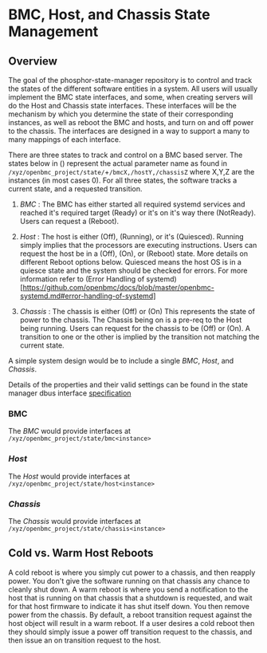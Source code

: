 # BMC, Host, and Chassis State Management

## Overview

The goal of the phosphor-state-manager repository is to control and track the
states of the different software entities in a system.  All users will usually
implement the BMC state interfaces, and some, when creating servers will do the
Host and Chassis state interfaces.  These interfaces will be the mechanism by
which you determine the state of their corresponding instances, as well as
reboot the BMC and hosts, and turn on and off power to the chassis.  The
interfaces are designed in a way to support a many to many mappings of each
interface.

There are three states to track and control on a BMC based server.  The states
below in () represent the actual parameter name as found in
`/xyz/openbmc_project/state/`+`/bmcX,/hostY,/chassisZ` where X,Y,Z are the
instances (in most cases 0).  For all three states, the software tracks a
current state, and a requested transition.

1. *BMC* : The BMC has either started all required systemd services and reached
it's required target (Ready) or it's on it's way there (NotReady).  Users can
request a (Reboot).

2. *Host* : The host is either (Off), (Running), or it's (Quiesced).
Running simply implies that the processors are executing instructions.  Users
can request the host be in a (Off), (On), or (Reboot) state.  More details on
different Reboot options below.
Quiesced means the host OS is in a quiesce state and the system should be 
checked for errors. For more information refer to
(Error Handling of systemd)[https://github.com/openbmc/docs/blob/master/openbmc-systemd.md#error-handling-of-systemd]

3. *Chassis* : The chassis is either (Off) or (On)
This represents the state of power to the chassis.  The Chassis being on
is a pre-req to the Host being running.  Users can request for the chassis to be
(Off) or (On).  A transition to one or the other is implied by the transition
not matching the current state.

A simple system design would be to include a single *BMC*, *Host*, and
*Chassis*.

Details of the properties and their valid settings can be found in the state
manager dbus interface [specification](https://github.com/openbmc/phosphor-dbus-interfaces/tree/master/xyz/openbmc_project/State/)

### BMC

The *BMC* would provide interfaces at
`/xyz/openbmc_project/state/bmc<instance>`

### *Host*

The *Host* would provide interfaces at
`/xyz/openbmc_project/state/host<instance>`

### *Chassis*

The *Chassis* would provide interfaces at
`/xyz/openbmc_project/state/chassis<instance>`

## Cold vs. Warm Host Reboots

A cold reboot is where you simply cut power to a chassis, and then reapply
power.  You don't give the software running on that chassis any chance to
cleanly shut down.  A warm reboot is where you send a notification to the host
that is running on that chassis that a shutdown is requested, and wait for that
host firmware to indicate it has shut itself down.  You then remove power from
the chassis.  By default, a reboot transition request against the host object
will result in a warm reboot.  If a user desires a cold reboot then they should
simply issue a power off transition request to the chassis, and then issue an on
transition request to the host.
